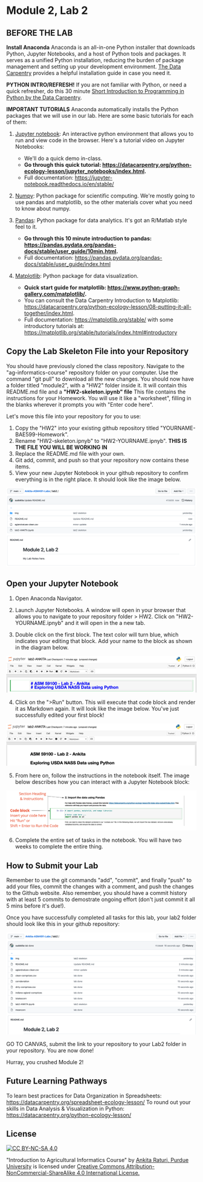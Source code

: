 # Module 2, Lab 2

## BEFORE THE LAB

**Install Anaconda** 
Anaconda is an all-in-one Python installer that downloads Python, Jupyter Notebooks, and a host of Python tools and packages. It serves as a unified Python installation, reducing the burden of package management and setting up your development environment. [The Data Carpentry](https://datacarpentry.org/python-ecology-lesson/setup.html) provides a helpful installation guide in case you need it. 

**PYTHON INTRO/REFRESH!** 
If you are not familiar with Python, or need a quick refresher, do this 30 minute [Short Introduction to Programming in Python by the Data Carpentry](https://datacarpentry.org/python-ecology-lesson/01-short-introduction-to-Python/index.html).


**IMPORTANT TUTORIALS**
Anaconda automatically installs the Python packages that we will use in our lab. Here are some basic tutorials for each of them:

1. [Jupyter notebook](https://jupyter.org/): An interactive python environment that allows you to run and view code in the browser. Here's a tutorial video on Jupyter Notebooks: 
    - We'll do a quick demo in-class.
    - **Go through this quick tutorial: https://datacarpentry.org/python-ecology-lesson/jupyter_notebooks/index.html.**
    - Full documentation: https://jupyter-notebook.readthedocs.io/en/stable/


2. [Numpy](https://numpy.org/): Python package for scientific computing. We're mostly going to use pandas and matplotlib, so the other materials cover what you need to know about numpy.

3. [Pandas](https://pandas.pydata.org/): Python package for data analytics. It's got an R/Matlab style feel to it. 
    - **Go through this 10 minute introduction to pandas: https://pandas.pydata.org/pandas-docs/stable/user_guide/10min.html.**
    - Full documentation: https://pandas.pydata.org/pandas-docs/stable/user_guide/index.html


4. [Matplotlib](https://matplotlib.org/): Python package for data visualization. 
    - **Quick start guide for matplotlib: https://www.python-graph-gallery.com/matplotlib/.**
    - You can consult the Data Carpentry Introduction to Matplotlib: https://datacarpentry.org/python-ecology-lesson/08-putting-it-all-together/index.html. 
    - Full documentation: https://matplotlib.org/stable/ with some introductory tutorials at: https://matplotlib.org/stable/tutorials/index.html#introductory


## Copy the Lab Skeleton File into your Repository
You should have previously cloned the class repository. Navigate to the "ag-informatics-course" repository folder on your computer. Use the command "git pull" to download all the new changes. You should now have a folder titled "module2", with a "HW2" folder inside it. It will contain this README.md file and a **"HW2-skeleton.ipynb" file** This file contains the instructions for your Homework. You will use it like a "worksheet", filling in the blanks wherever it prompts you with "Enter code here". 

Let's move this file into your repository for you to use:

1. Copy the "HW2" into your existing github repository titled "YOURNAME-BAE599-Homework".
2. Rename "HW2-skeleton.ipnyb" to "HW2-YOURNAME.ipnyb". **THIS IS THE FILE YOU WILL BE WORKING IN**
3. Replace the README.md file with your own. 
4. Git add, commit, and push so that your repository now contains these items.
5. View your new Jupyter Notebook in your github repository to confirm everything is in the right place. It should look like the image below.

![Homework2-contents](img/lab2-contents.png)


## Open your Jupyter Notebook
1. Open Anaconda Navigator. 

2. Launch Jupyter Notebooks. A window will open in your browser that allows you to navigate to your repository folder > HW2. Click on "HW2-YOURNAME.ipnyb" and it will open in the a new tab.

3. Double click on the first block. The text color will turn blue, which indicates your editing that block. Add your name to the block as shown in the diagram below.

![Homework2-edit1](img/lab2-edit1.png)

4. Click on the ">Run" button. This will execute that code block and render it as Markdown again. It will look like the image below. You've just successfully edited your first block!

![Homework2-edit1](img/lab2-edit2.png)

5. From here on, follow the instructions in the notebook itself. The image below describes how you can interact with a Jupyter Notebook block:

![Homework2-block](img/lab2-block.jpg)

6. Complete the entire set of tasks in the notebook. You will have two weeks to complete the entire thing.


## How to Submit your Lab
 Remember to use the git commands "add", "commit", and finally "push" to add your files, commit the changes with a comment, and push the changes to the Github website. Also remember, you should have a commit history with at least 5 commits to demostrate ongoing effort (don't just commit it all 5 mins before it's due!).

Once you have successfully completed all tasks for this lab, your lab2 folder should look like this in your github repository:

![Homework2 Contents](img/lab2-contents-done.png)

GO TO CANVAS, submit the link to your repository to your Lab2 folder in your repository. You are now done! 

Hurray, you crushed Module 2!

## Future Learning Pathways 

To learn best practices for Data Organization in Spreadsheets: https://datacarpentry.org/spreadsheet-ecology-lesson/
To round out your skills in Data Analysis & Visualization in Python: https://datacarpentry.org/python-ecology-lesson/


## License
[![CC BY-NC-SA 4.0][cc-by-nc-sa-shield]][cc-by-nc-sa]

<!-- This work is licensed under a
[Creative Commons Attribution-NonCommercial-ShareAlike 4.0 International License][cc-by-nc-sa].

[![CC BY-NC-SA 4.0][cc-by-nc-sa-image]][cc-by-nc-sa] -->

[cc-by-nc-sa]: http://creativecommons.org/licenses/by-nc-sa/4.0/
[cc-by-nc-sa-image]: https://licensebuttons.net/l/by-nc-sa/4.0/88x31.png
[cc-by-nc-sa-shield]: https://img.shields.io/badge/License-CC%20BY--NC--SA%204.0-lightgrey.svg

  "Introduction to Agricultural Informatics Course" by [Ankita Raturi, Purdue University](https://github.com/ag-informatics/ag-informatics-course) is licensed under [Creative Commons Attribution-NonCommercial-ShareAlike 4.0 International License.](http://creativecommons.org/licenses/by-nc-sa/4.0/)